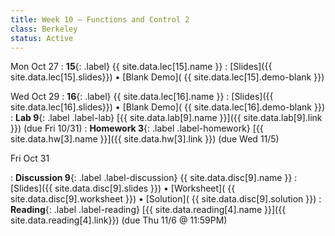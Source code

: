 ```yaml
---
title: Week 10 — Functions and Control 2
class: Berkeley
status: Active
---
```


Mon Oct 27
: **15**{: .label} {{ site.data.lec[15].name }} 
    : [Slides]({{ site.data.lec[15].slides}})
      &#8226; [Blank Demo]( {{ site.data.lec[15].demo-blank }})
<!-- no course notes reading here i think -->

Wed Oct 29
: **16**{: .label} {{ site.data.lec[16].name }} 
    : [Slides]({{ site.data.lec[16].slides}})
      &#8226; [Blank Demo]( {{ site.data.lec[16].demo-blank }})
: **Lab 9**{: .label .label-lab} [{{ site.data.lab[9].name }}]({{ site.data.lab[9].link }}) (due Fri 10/31)
: **Homework 3**{: .label .label-homework} [{{ site.data.hw[3].name }}]({{ site.data.hw[3].link }})
    (due Wed 11/5)

Fri Oct 31

: **Discussion 9**{: .label .label-discussion} {{ site.data.disc[9].name }}
   : [Slides]({{ site.data.disc[9].slides }})
     &#8226; [Worksheet]( {{ site.data.disc[9].worksheet }})
     &#8226; [Solution]( {{ site.data.disc[9].solution }})
: **Reading**{: .label .label-reading} [{{ site.data.reading[4].name }}]({{ site.data.reading[4].link}}) (due Thu 11/6 @ 11:59PM)


